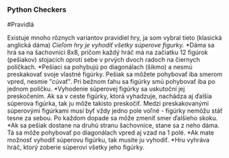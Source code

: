 ### Python Checkers

#Pravidlá

Existuje mnoho rôznych variantov pravidiel hry, ja som vybral tieto (klasická anglická dáma)
*Cieľom hry je vyhodiť všetky súperove figurky.*
*Dáma sa hrá sa na šachovnici 8x8, pričom každý hráč má na začiatku 12 figúrok (pešiakov) 
stojacich oproti sebe v prvých dvoch radoch na čiernych políčkach.
*Pešiaci sa pohybujú po diagonálach (šikmo) a nesmú preskakovať svoje vlastné figúrky. 
Pešiak sa môžete pohybovať iba smerom vpred, nesmie "cúvať". 
Pri bežnom ťahu sa figúrky smú pohybovať iba po jednom políčku. 
*Vyhodenie súperovej figúrky sa uskutoční jej preskočením. 
Ak sa v ceste figúrky, ktorá vyhadzuje, nachádza aj ďalšia súperova figúrka, tak ju môže takisto preskočiť. 
Medzi preskakovanými súperovými figúrkami musí byť vždy jedno pole voľné - figúrky nemôžu stáť tesne za sebou. 
Po každom dopade sa môže zmeniť smer ďalšieho skoku. 
*Ak sa pešiak dostane na druhú stranu šachovnice, stane sa z neho dáma. Tá sa môže pohybovať po diagonálach vpred aj vzad na 1 polé.
*Ak mate možnosť vyhodiť súperovu figúrku, tak musite ju vyhodiť.
*Hru vyhráva hráč, ktorý zoberie súperovi všetky jeho figúrky. 
